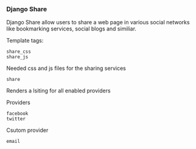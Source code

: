 ### Django Share

Django Share allow users to share a web page in various social networks like bookmarking services, social blogs and similiar.

Template tags:

    share_css
    share_js
    
Needed css and js files for the sharing services    
    
    share    
    
Renders a lsiting for all enabled providers
    
Providers

    facebook
    twitter
 
Csutom provider
   
    email